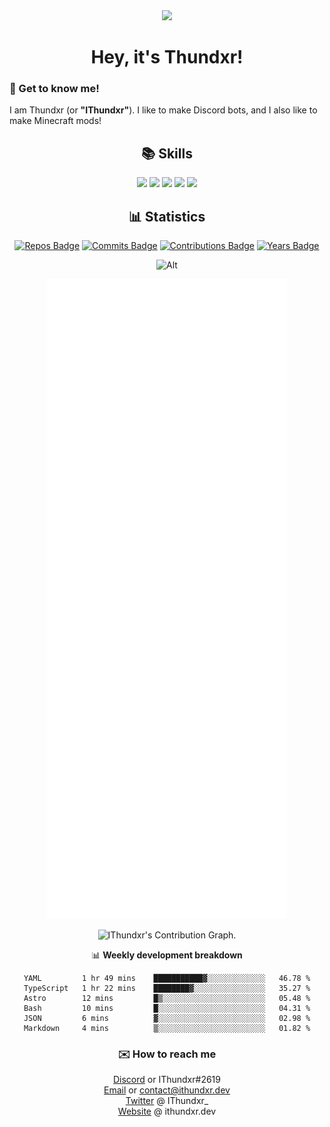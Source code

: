 <div align="center">
  <img src="https://ithundxr.dev/images/ithundxr.png">
  <h1>Hey, it's Thundxr!</h1>
</div>

<h3>👋 Get to know me!</h3>
<p>I am Thundxr (or <strong>"IThundxr"</strong>). I like to make Discord bots, and I also like to make Minecraft mods!</p>

<div align="center">
  <h2>📚 Skills</h2>
  <img src="https://github.com/rahul-jha98/README_icons/blob/main/language_and_tools/square/java/java.png">
  <img src="https://github.com/rahul-jha98/README_icons/blob/main/language_and_tools/square/javascript/javascript.png">
  <img src="https://github.com/rahul-jha98/README_icons/blob/main/language_and_tools/square/node/node.png">
  <img src="https://github.com/rahul-jha98/README_icons/blob/main/language_and_tools/square/python/python.png">
  <img src="https://github.com/rahul-jha98/README_icons/blob/main/language_and_tools/square/html/html.png">
</div>

<div align="center">
  <h2>📊 Statistics</h2>
  
  [![Repos Badge](https://badges.strrl.dev/repos/IThundxr)](https://badges.strrl.dev) [![Commits Badge](https://badges.strrl.dev/commits/all/IThundxr)](https://badges.strrl.dev) [![Contributions Badge](https://badges.strrl.dev/contributions/all/IThundxr)](https://badges.strrl.dev) [![Years Badge](https://badges.strrl.dev/years/IThundxr)](https://badges.strrl.dev)

  ![Alt](https://discord.c99.nl/widget/theme-4/694604709591384226.png)
  
  ![Metrics](https://raw.githubusercontent.com/IThundxr/IThundxr/master/github-metrics.svg)
  
  <img height="295em" src="https://github-readme-activity-graph.cyclic.app/graph?username=IThundxr&theme=rogue" alt=" IThundxr's Contribution Graph.">

  📊 **Weekly development breakdown**
  <!--START_SECTION:waka-->

```text
YAML         1 hr 49 mins    ███████████▓░░░░░░░░░░░░░   46.78 %
TypeScript   1 hr 22 mins    ████████▓░░░░░░░░░░░░░░░░   35.27 %
Astro        12 mins         █▒░░░░░░░░░░░░░░░░░░░░░░░   05.48 %
Bash         10 mins         █░░░░░░░░░░░░░░░░░░░░░░░░   04.31 %
JSON         6 mins          ▓░░░░░░░░░░░░░░░░░░░░░░░░   02.98 %
Markdown     4 mins          ▒░░░░░░░░░░░░░░░░░░░░░░░░   01.82 %
```

<!--END_SECTION:waka-->
</div>

<div align="center">
  <h3>✉️ How to reach me</h3>
  
[Discord](https://discord.com/users/694604709591384226) or IThundxr#2619  
[Email](mailto:contact@ithundxr.dev) or contact@ithundxr.dev  
[Twitter](https://twitter.com/IThundxr_) @ IThundxr_  
[Website](https://ithundxr.dev) @ ithundxr.dev

</div>
